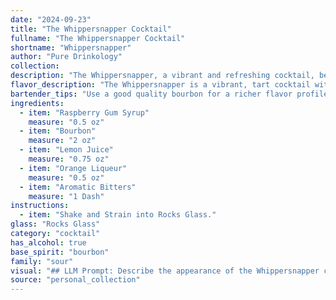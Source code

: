 ```yaml
---
date: "2024-09-23"
title: "The Whippersnapper Cocktail"
fullname: "The Whippersnapper Cocktail"
shortname: "Whippersnapper"
author: "Pure Drinkology"
collection:
description: "The Whippersnapper, a vibrant and refreshing cocktail, belongs to the Sour family. Its origins are uncertain, but its use of bourbon, citrus, and bitters points to a classic American cocktail tradition, likely emerging in the early 20th century. "
flavor_description: "The Whippersnapper is a vibrant, tart cocktail with a playful sweetness. The raspberry gum syrup lends a juicy, candy-like note, balanced by the sharp citrus of lemon juice. Bourbon adds warmth and spice, while orange liqueur provides a hint of floral sweetness. A touch of aromatic bitters adds a subtle complexity, rounding out the flavor profile. "
bartender_tips: "Use a good quality bourbon for a richer flavor profile.  Make sure the raspberry gum syrup is well-dissolved, or you'll get a gritty texture. Don't skimp on the bitters!  A couple of dashes really help to round out the flavors and add complexity.  Shake well with ice to ensure a good chill and dilution.  Strain into a chilled coupe glass for a refreshing and elegant presentation. "
ingredients:
  - item: "Raspberry Gum Syrup"
    measure: "0.5 oz"
  - item: "Bourbon"
    measure: "2 oz"
  - item: "Lemon Juice"
    measure: "0.75 oz"
  - item: "Orange Liqueur"
    measure: "0.5 oz"
  - item: "Aromatic Bitters"
    measure: "1 Dash"
instructions:
  - item: "Shake and Strain into Rocks Glass."
glass: "Rocks Glass"
category: "cocktail"
has_alcohol: true
base_spirit: "bourbon"
family: "sour"
visual: "## LLM Prompt: Describe the appearance of the Whippersnapper cocktail.**Imagine a cocktail called Whippersnapper made with the following ingredients:*** Raspberry Gum Syrup* Bourbon* Lemon Juice* Orange Liqueur* Aromatic Bitters**Describe the color, clarity, and any other visual details of the cocktail, like garnishes or layers. Use vivid language and imagery to paint a picture for the reader.** **Bonus:** Mention any unique visual aspects that might be caused by the interaction of the ingredients. "
source: "personal_collection"
---
```



